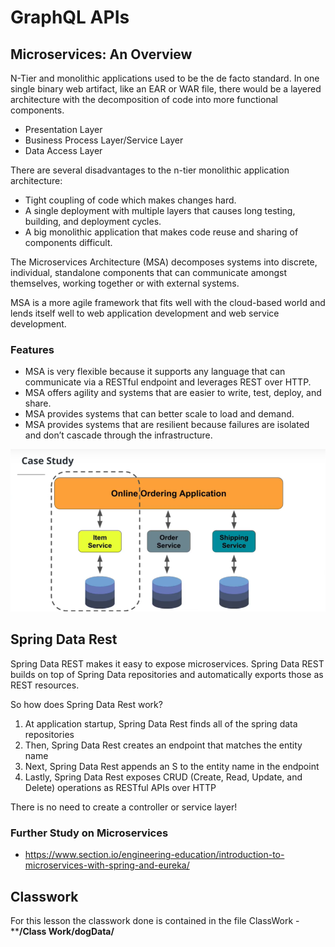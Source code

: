 # GraphQL APIs

## Microservices: An Overview

N-Tier and monolithic applications used to be the de facto standard. In one single binary web artifact, like an EAR or WAR file, there would be a layered architecture with the decomposition of code into more functional components.

- Presentation Layer
- Business Process Layer/Service Layer
- Data Access Layer

There are several disadvantages to the n-tier monolithic application architecture:

- Tight coupling of code which makes changes hard.
- A single deployment with multiple layers that causes long testing, building, and deployment cycles.
- A big monolithic application that makes code reuse and sharing of components difficult.

The Microservices Architecture (MSA) decomposes systems into discrete, individual, standalone components that can communicate amongst themselves, working together or with external systems.

MSA is a more agile framework that fits well with the cloud-based world and lends itself well to web application development and web service development.

### Features

- MSA is very flexible because it supports any language that can communicate via a RESTful endpoint and leverages REST over HTTP.
- MSA offers agility and systems that are easier to write, test, deploy, and share.
- MSA provides systems that can better scale to load and demand.
- MSA provides systems that are resilient because failures are isolated and don’t cascade through the infrastructure.

![Example](./microservices-example.png)

## Spring Data Rest

Spring Data REST makes it easy to expose microservices. Spring Data REST builds on top of Spring Data repositories and automatically exports those as REST resources.

So how does Spring Data Rest work?

1. At application startup, Spring Data Rest finds all of the spring data repositories
2. Then, Spring Data Rest creates an endpoint that matches the entity name
3. Next, Spring Data Rest appends an S to the entity name in the endpoint
4. Lastly, Spring Data Rest exposes CRUD (Create, Read, Update, and Delete) operations as RESTful APIs over HTTP

There is no need to create a controller or service layer!

### Further Study on Microservices

- <https://www.section.io/engineering-education/introduction-to-microservices-with-spring-and-eureka/>

## Classwork

For this lesson the classwork done is contained in the file ClassWork - ****/Class Work/dogData/**
